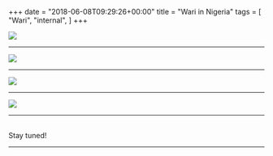 +++
date = "2018-06-08T09:29:26+00:00"
title = "Wari in Nigeria"
tags = [
    "Wari",
    "internal",
]
+++

<div class="container" style="width:auto">
  <a target="blank" href="https://image.ibb.co/mUTmQd/j8_0_1.jpg">
    <img src="https://image.ibb.co/mUTmQd/j8_0_1.jpg" style="max-width:100%">
  </a>
</div>
<!--more-->
<hr>
<div class="container" style="width:auto">
  <a target="blank" href="https://image.ibb.co/eo3aJy/j8_0_2.jpg">
    <img src="https://image.ibb.co/eo3aJy/j8_0_2.jpg" style="max-width:100%">
  </a>
</div>
<hr>
<div class="container" style="width:auto">
  <a target="blank" href="https://image.ibb.co/gXTLkd/j8_0_3.jpgg">
    <img src="https://image.ibb.co/gXTLkd/j8_0_3.jpg" style="max-width:100%">
  </a>
</div>
<hr>
<div class="container" style="width:auto">
  <a target="blank" href="https://image.ibb.co/dhX2yy/j8_0_4.jpg">
    <img src="https://image.ibb.co/dhX2yy/j8_0_4.jpg" style="max-width:100%">
  </a>
</div>
<hr>

<br>
Stay tuned!




<hr>
